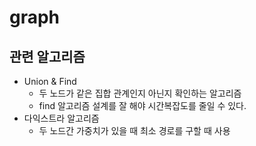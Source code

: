 # graph
## 관련 알고리즘
- Union & Find
  - 두 노드가 같은 집합 관계인지 아닌지 확인하는 알고리즘
  - find 알고리즘 설계를 잘 해야 시간복잡도를 줄일 수 있다.
- 다익스트라 알고리즘
  - 두 노드간 가중치가 있을 때 최소 경로를 구할 때 사용